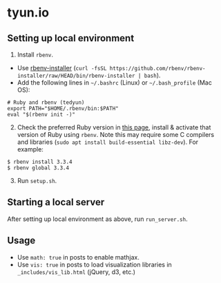 # tyun.io

## Setting up local environment

1. Install `rbenv`.
  * Use [rbenv-installer](https://github.com/rbenv/rbenv-installer#rbenv-installer) (`curl -fsSL https://github.com/rbenv/rbenv-installer/raw/HEAD/bin/rbenv-installer | bash`).
  * Add the following lines in `~/.bashrc` (Linux) or `~/.bash_profile` (Mac OS):
```
# Ruby and rbenv (tedyun)
export PATH="$HOME/.rbenv/bin:$PATH"
eval "$(rbenv init -)"
```
2. Check the preferred Ruby version in [this page](https://pages.github.com/versions/), install & activate that version of Ruby using `rbenv`. Note this may require some C compilers and libraries (`sudo apt install build-essential libz-dev`). For example:
```
$ rbenv install 3.3.4
$ rbenv global 3.3.4
```
3. Run `setup.sh`.

## Starting a local server

After setting up local environment as above, run `run_server.sh`.

## Usage

* Use `math: true` in posts to enable mathjax.
* Use `vis: true` in posts to load visualization libraries in `_includes/vis_lib.html` (jQuery, d3, etc.)
